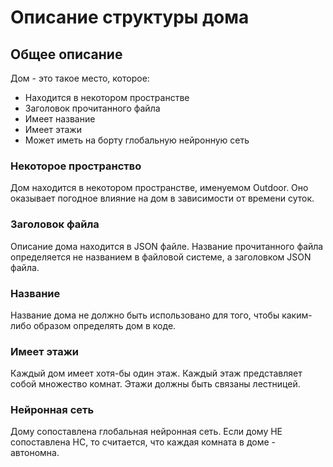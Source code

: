 # Описание структуры дома

## Общее описание
Дом - это такое место, которое:
* Находится в некотором пространстве
* Заголовок прочитанного файла
* Имеет название
* Имеет этажи
* Может иметь на борту глобальную нейронную сеть

### Некоторое пространство
Дом находится в некотором пространстве, именуемом Outdoor.
Оно оказывает погодное влияние на дом в зависимости от времени суток.

### Заголовок файла
Описание дома находится в JSON файле. 
Название прочитанного файла определяется не названием в файловой системе, а заголовком JSON файла.

### Название
Название дома не должно быть использовано для того, чтобы каким-либо образом определять дом в коде.

### Имеет этажи
Каждый дом имеет хотя-бы один этаж. 
Каждый этаж представляет собой множество комнат.
Этажи должны быть связаны лестницей.

### Нейронная сеть
Дому сопоставлена глобальная нейронная сеть.
Если дому НЕ сопоставлена НС, то считается, что каждая комната в доме - автономна.

